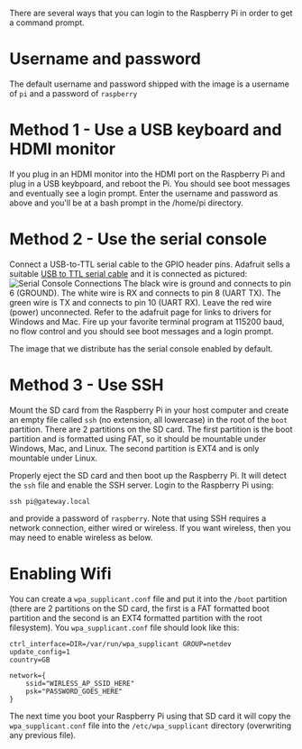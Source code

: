 There are several ways that you can login to the Raspberry Pi in order to get a command prompt.

# Username and password

The default username and password shipped with the image is a username of `pi` and a password of `raspberry`

# Method 1 - Use a USB keyboard and HDMI monitor

If you plug in an HDMI monitor into the HDMI port on the Raspberry Pi and plug in a USB keybpoard, and reboot the Pi. You should see boot messages and eventually see a login prompt. Enter the username and password as above and you'll be at a bash prompt in the /home/pi directory.

# Method 2 - Use the serial console

Connect a USB-to-TTL serial cable to the GPIO header pins. Adafruit sells a suitable [USB to TTL serial cable](https://www.adafruit.com/product/954) and it is connected as pictured:
![Serial Console Connections](https://github.com/mozilla-iot/wiki/raw/master/Photos/Serial-Console.jpg)
The black wire is ground and connects to pin 6 (GROUND). The white wire is RX and connects to pin 8 (UART TX). The green wire is TX and connects to pin 10 (UART RX). Leave the red wire (power) unconnected. Refer to the adafruit page for links to drivers for Windows and Mac. Fire up your favorite terminal program at 115200 baud, no flow control and you should see boot messages and a login prompt.

The image that we distribute has the serial console enabled by default.

# Method 3 - Use SSH

Mount the SD card from the Raspberry Pi in your host computer and create an empty file called `ssh` (no extension, all lowercase) in the root of the `boot` partition. There are 2 partitions on the SD card. The first partition is the boot partition and is formatted using FAT, so it should be mountable under Windows, Mac, and Linux. The second partition is EXT4 and is only mountable under Linux.

Properly eject the SD card and then boot up the Raspberry Pi. It will detect the `ssh` file and enable the SSH server. Login to the Raspberry Pi using:
```
ssh pi@gateway.local
```
and provide a password of `raspberry`. Note that using SSH requires a network connection, either wired or wireless. If you want wireless, then you may need to enable wireless as below.

# Enabling Wifi

You can create a `wpa_supplicant.conf` file and put it into the `/boot` partition (there are 2 partitions on the SD card, the first is a FAT formatted boot partition and the second is an EXT4 formatted partition with the root filesystem). You `wpa_supplicant.conf` file should look like this:
```
ctrl_interface=DIR=/var/run/wpa_supplicant GROUP=netdev
update_config=1
country=GB

network={
    ssid="WIRLESS_AP_SSID_HERE"
    psk="PASSWORD_GOES_HERE"
}
```
The next time you boot your Raspberry Pi using that SD card it will copy the `wpa_supplicant.conf` file into the `/etc/wpa_supplicant` directory (overwriting any previous file).
